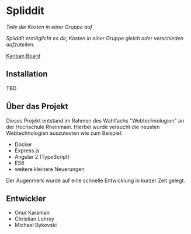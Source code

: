 # Spliddit
_Teile die Kosten in einer Gruppe auf_

_Spliddit ermöglicht es dir, Kosten in einer Gruppe gleich oder verschieden aufzuteilen._

[Kanban Board](https://waffle.io/bykof/webtechnologie)

## Installation
TBD

## Über das Projekt

Dieses Projekt entstand im Rahmen des Wahlfachs "Webtechnologien" an der Hochschule Rheinmain.
Hierbei wurde versucht die neusten Webtechnologien auszutesten wie zum Beispiel:

- Docker
- Express.js
- Angular 2 (TypeScript)
- ES6
- weitere kleinere Neuerungen

Der Augenmerk wurde auf eine schnelle Entwicklung in kurzer Zeit gelegt. 

## Entwickler

- Onur Karaman
- Christian Lohrey
- Michael Bykovski
